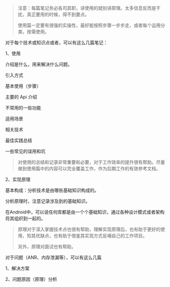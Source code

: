 > 注意：每篇笔记务必各司其职，讲使用的就别讲原理。太多信息反而是干扰，真正要用的时候，得不到要点。
>
> 使用篇一定要有很强的实操性，最好能按照步骤一步步走，或者每个运用分类，按需使用。



对于每个技术或知识点或者，可以有这么几篇笔记： 

1、使用

介绍是什么，用来解决什么问题。

引入方式

基本使用（步骤）

主要的 Api 介绍

不常用的一些功能

适用场景

相关技术

最佳实践总结

一些常见的误用和坑

> 对使用的总结和记录非常重要和必要，对于工作效率的提升很有帮助。尽量做到使用篇中的内容可以完全覆盖工作，作为后期工作的有效参考文档。

2、实现原理

基本构成：分析技术是由哪些基础知识构成的。

分析原理时，注意记录涉及到的基础知识。

在Android中，可以说任何库都是由一个个基础知识，通过各种设计模式或者架构将其组织到一起的。

> 原理对于深入掌握技术点也很有帮助，理解实现原理后，也有助于更好的使用，知其优缺点，也有助于借鉴其实现方式反哺自己的工作项目。
>
> 另外，原理对面试也有帮助。



对于问题（ANR、内存泄漏等），可以有这么几篇

1、解决方案

2、问题原因（原理）分析

